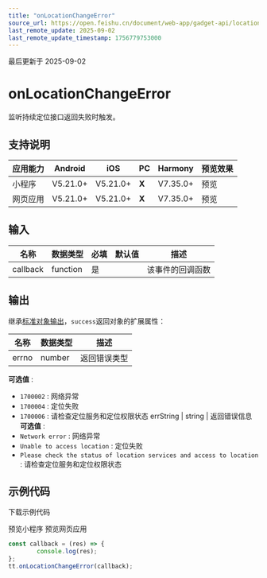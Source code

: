 ```yaml
---
title: "onLocationChangeError"
source_url: https://open.feishu.cn/document/web-app/gadget-api/location/onlocationchangeerror
last_remote_update: 2025-09-02
last_remote_update_timestamp: 1756779753000
---
```

最后更新于 2025-09-02

# onLocationChangeError

监听持续定位接口返回失败时触发。

## 支持说明

应用能力 | Android | iOS | PC | Harmony | 预览效果
--- | --- | --- | --- | --- | ---
小程序 | V5.21.0+ | V5.21.0+ | **X** | V7.35.0+ | 预览
网页应用 | V5.21.0+ | V5.21.0+ | **X** | V7.35.0+ | 预览

## 输入

名称 | 数据类型 | 必填 | 默认值 | 描述
--- | --- | --- | --- | ---
callback | function | 是 |  | 该事件的回调函数

## 输出
继承[标准对象输出](https://open.feishu.cn/document/uYjL24iN/ukzNy4SO3IjL5cjM#8c92acb8)，`success`返回对象的扩展属性：

名称 | 数据类型 | 描述
--- | --- | ---
errno | number | 返回错误类型  
**可选值** :   
- `1700002` : 网络异常  
- `1700004` : 定位失败  
- `1700006` : 请检查定位服务和定位权限状态
errString | string | 返回错误信息  
**可选值** :   
- `Network error` : 网络异常  
- `Unable to access location` : 定位失败  
- `Please check the status of location services and access to location` : 请检查定位服务和定位权限状态

## 示例代码

<md-download-code href="https://open.feishu.cn/document/uYjL24iN/uYDM04iNwQjL2ADN" mobileDisplay="none">下载示例代码</md-download-code>
  <div style="display: flex">
    预览小程序
    预览网页应用

</div> 

```js
const callback = (res) => {
        console.log(res);
};
tt.onLocationChangeError(callback);
```

